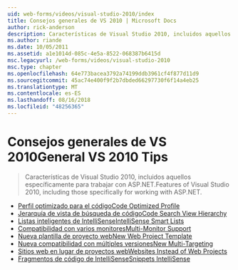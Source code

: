 ```yaml
---
uid: web-forms/videos/visual-studio-2010/index
title: Consejos generales de VS 2010 | Microsoft Docs
author: rick-anderson
description: Características de Visual Studio 2010, incluidos aquellos específicamente para trabajar con ASP.NET.
ms.author: riande
ms.date: 10/05/2011
ms.assetid: a1e1014d-085c-4e5a-8522-068387b6415d
msc.legacyurl: /web-forms/videos/visual-studio-2010
msc.type: chapter
ms.openlocfilehash: 64e773bacea3792a74199ddb3961cf4f877d11d9
ms.sourcegitcommit: 45ac74e400f9f2b7dbded66297730f6f14a4eb25
ms.translationtype: MT
ms.contentlocale: es-ES
ms.lasthandoff: 08/16/2018
ms.locfileid: "48256365"
---
```

<a name="general-vs-2010-tips"></a><span data-ttu-id="27e04-103">Consejos generales de VS 2010</span><span class="sxs-lookup"><span data-stu-id="27e04-103">General VS 2010 Tips</span></span>
====================
> <span data-ttu-id="27e04-104">Características de Visual Studio 2010, incluidos aquellos específicamente para trabajar con ASP.NET.</span><span class="sxs-lookup"><span data-stu-id="27e04-104">Features of Visual Studio 2010, including those specifically for working with ASP.NET.</span></span>


- [<span data-ttu-id="27e04-105">Perfil optimizado para el código</span><span class="sxs-lookup"><span data-stu-id="27e04-105">Code Optimized Profile</span></span>](visual-studio-2010-quick-hit-code-optimized-profile.md)
- [<span data-ttu-id="27e04-106">Jerarquía de vista de búsqueda de código</span><span class="sxs-lookup"><span data-stu-id="27e04-106">Code Search View Hierarchy</span></span>](visual-studio-2010-quick-hit-code-search-view-hierarchy.md)
- [<span data-ttu-id="27e04-107">Listas inteligentes de IntelliSense</span><span class="sxs-lookup"><span data-stu-id="27e04-107">IntelliSense Smart Lists</span></span>](visual-studio-2010-quick-hit-intellisense-smart-lists.md)
- [<span data-ttu-id="27e04-108">Compatibilidad con varios monitores</span><span class="sxs-lookup"><span data-stu-id="27e04-108">Multi-Monitor Support</span></span>](visual-studio-2010-quick-hit-multi-monitor-support.md)
- [<span data-ttu-id="27e04-109">Nueva plantilla de proyecto web</span><span class="sxs-lookup"><span data-stu-id="27e04-109">New Web Project Template</span></span>](visual-studio-2010-quick-hit-new-web-project-template.md)
- [<span data-ttu-id="27e04-110">Nueva compatibilidad con múltiples versiones</span><span class="sxs-lookup"><span data-stu-id="27e04-110">New Multi-Targeting</span></span>](visual-studio-2010-quick-hit-new-multi-targeting.md)
- [<span data-ttu-id="27e04-111">Sitios web en lugar de proyectos web</span><span class="sxs-lookup"><span data-stu-id="27e04-111">Websites Instead of Web Projects</span></span>](visual-studio-2010-quick-hit-websites-instead-of-web-projects.md)
- [<span data-ttu-id="27e04-112">Fragmentos de código de IntelliSense</span><span class="sxs-lookup"><span data-stu-id="27e04-112">Snippets IntelliSense</span></span>](visual-studio-2010-quick-hit-snippets-intellisense.md)
